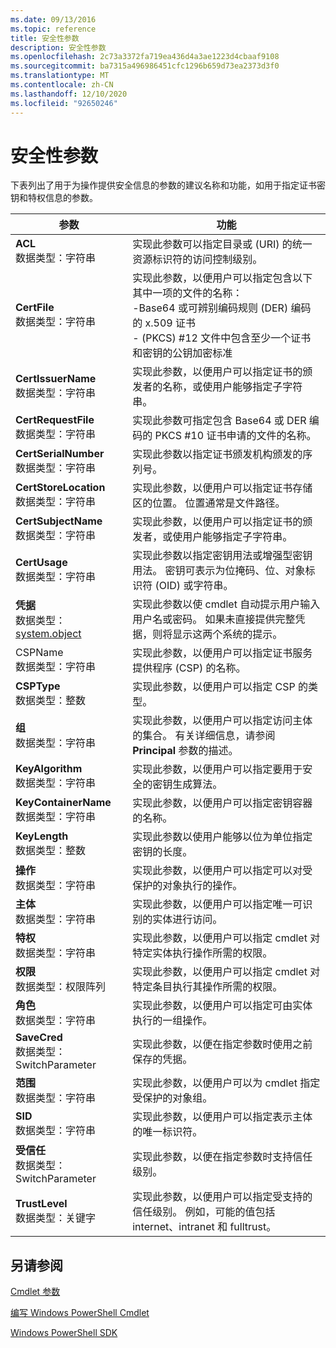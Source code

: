 ```yaml
---
ms.date: 09/13/2016
ms.topic: reference
title: 安全性参数
description: 安全性参数
ms.openlocfilehash: 2c73a3372fa719ea436d4a3ae1223d4cbaaf9108
ms.sourcegitcommit: ba7315a496986451cfc1296b659d73ea2373d3f0
ms.translationtype: MT
ms.contentlocale: zh-CN
ms.lasthandoff: 12/10/2020
ms.locfileid: "92650246"
---
```

# <a name="security-parameters"></a>安全性参数

下表列出了用于为操作提供安全信息的参数的建议名称和功能，如用于指定证书密钥和特权信息的参数。

|参数|功能|
|---|---|
|**ACL**<br>数据类型：字符串|实现此参数可以指定目录或 (URI) 的统一资源标识符的访问控制级别。|
|**CertFile**<br>数据类型：字符串|实现此参数，以便用户可以指定包含以下其中一项的文件的名称：<br>-Base64 或可辨别编码规则 (DER) 编码的 x.509 证书<br>- (PKCS) #12 文件中包含至少一个证书和密钥的公钥加密标准|
|**CertIssuerName**<br>数据类型：字符串|实现此参数，以便用户可以指定证书的颁发者的名称，或使用户能够指定子字符串。|
|**CertRequestFile**<br>数据类型：字符串|实现此参数可指定包含 Base64 或 DER 编码的 PKCS #10 证书申请的文件的名称。|
|**CertSerialNumber**<br>数据类型：字符串|实现此参数以指定证书颁发机构颁发的序列号。|
|**CertStoreLocation**<br>数据类型：字符串|实现此参数，以便用户可以指定证书存储区的位置。 位置通常是文件路径。|
|**CertSubjectName**<br>数据类型：字符串|实现此参数，以便用户可以指定证书的颁发者，或使用户能够指定子字符串。|
|**CertUsage**<br>数据类型：字符串|实现此参数以指定密钥用法或增强型密钥用法。 密钥可表示为位掩码、位、对象标识符 (OID) 或字符串。|
|**凭据**<br>数据类型： [system.object](/dotnet/api/System.Management.Automation.PSCredential)|实现此参数以使 cmdlet 自动提示用户输入用户名或密码。 如果未直接提供完整凭据，则将显示这两个系统的提示。|
|  CSPName<br>数据类型：字符串|实现此参数，以便用户可以指定证书服务提供程序 (CSP) 的名称。|
|**CSPType**<br>数据类型：整数|实现此参数，以便用户可以指定 CSP 的类型。|
|**组**<br>数据类型：字符串|实现此参数，以便用户可以指定访问主体的集合。 有关详细信息，请参阅 **Principal** 参数的描述。|
|**KeyAlgorithm**<br>数据类型：字符串|实现此参数，以便用户可以指定要用于安全的密钥生成算法。|
|**KeyContainerName**<br>数据类型：字符串|实现此参数，以便用户可以指定密钥容器的名称。|
|**KeyLength**<br>数据类型：整数|实现此参数以使用户能够以位为单位指定密钥的长度。|
|**操作**<br>数据类型：字符串|实现此参数，以便用户可以指定可以对受保护的对象执行的操作。|
|**主体**<br>数据类型：字符串|实现此参数，以便用户可以指定唯一可识别的实体进行访问。|
|**特权**<br>数据类型：字符串|实现此参数，以便用户可以指定 cmdlet 对特定实体执行操作所需的权限。|
|**权限**<br>数据类型：权限阵列|实现此参数，以便用户可以指定 cmdlet 对特定条目执行其操作所需的权限。|
|**角色**<br>数据类型：字符串|实现此参数，以便用户可以指定可由实体执行的一组操作。|
|**SaveCred**<br>数据类型： SwitchParameter|实现此参数，以便在指定参数时使用之前保存的凭据。|
|**范围**<br>数据类型：字符串|实现此参数，以便用户可以为 cmdlet 指定受保护的对象组。|
|**SID**<br>数据类型：字符串|实现此参数，以便用户可以指定表示主体的唯一标识符。|
|**受信任**<br>数据类型： SwitchParameter|实现此参数，以便在指定参数时支持信任级别。|
|**TrustLevel**<br>数据类型：关键字|实现此参数，以便用户可以指定受支持的信任级别。 例如，可能的值包括 internet、intranet 和 fulltrust。|

## <a name="see-also"></a>另请参阅

[Cmdlet 参数](./cmdlet-parameters.md)

[编写 Windows PowerShell Cmdlet](./writing-a-windows-powershell-cmdlet.md)

[Windows PowerShell SDK](../windows-powershell-reference.md)

